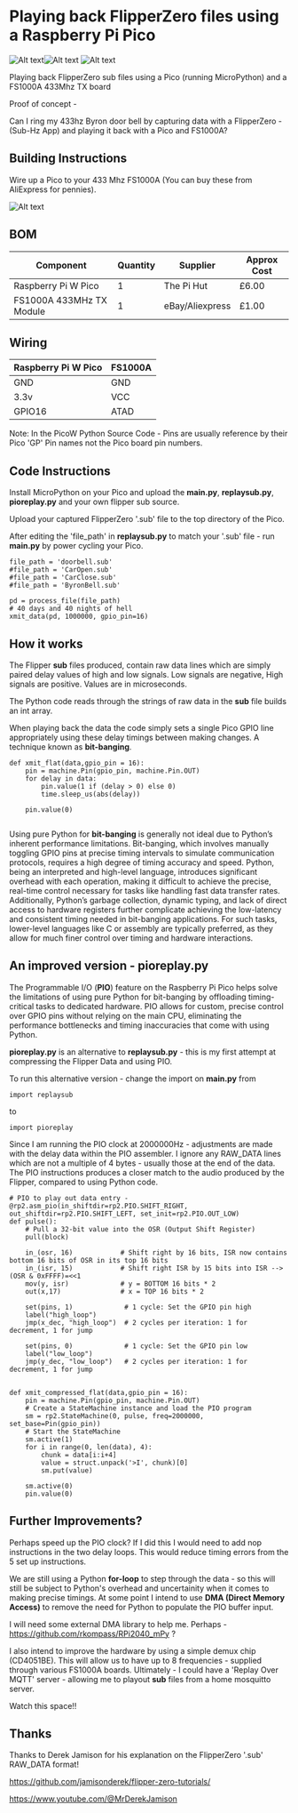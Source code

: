# Playing back FlipperZero files using a Raspberry Pi Pico

![Alt text](flipperzero.png?raw=true "FlipperZero")![Alt text](pico.jpg?raw=true "Pico") ![Alt text](fs1000a.png?raw=true "FS1000A")


Playing back FlipperZero sub files using a Pico (running MicroPython) and a FS1000A 433Mhz TX board





Proof of concept - 

Can I ring my 433hz Byron door bell by capturing data with a FlipperZero - (Sub-Hz App) and playing it back with a Pico and FS1000A?


## Building Instructions

Wire up a Pico to your 433 Mhz FS1000A (You can buy these from AliExpress for pennies).

![Alt text](fritz.jpg?raw=true "Fritzing")


## BOM

Component|Quantity|Supplier|Approx Cost
---------|--------|--------|-----------
Raspberry Pi W Pico|1|The Pi Hut|£6.00
FS1000A 433MHz TX Module|1|eBay/Aliexpress|£1.00

## Wiring

Raspberry Pi W Pico|FS1000A
---------|--------
GND|GND
3.3v|VCC
GPIO16|ATAD




Note: In the PicoW Python Source Code - Pins are usually reference by their Pico 'GP' Pin names not the Pico board pin numbers.


## Code Instructions


Install MicroPython on your Pico and upload the **main.py**, **replaysub.py**, **pioreplay.py** and your own flipper sub source.

Upload your captured FlipperZero '.sub' file to the top directory of the Pico.

After editing the 'file_path' in **replaysub.py** to match your '.sub' file - run **main.py** by power cycling your Pico.
```
file_path = 'doorbell.sub'
#file_path = 'CarOpen.sub'
#file_path = 'CarClose.sub'
#file_path = 'ByronBell.sub'

pd = process_file(file_path)
# 40 days and 40 nights of hell
xmit_data(pd, 1000000, gpio_pin=16)

```
## How it works

The Flipper **sub** files produced, contain raw data lines which are simply paired delay values of high and low signals.
Low signals are negative, High signals are positive. Values are in microseconds. 

The Python code reads through the strings of raw data in the **sub** file builds an int array.

When playing back the data the code simply sets a single Pico GPIO line appropriately using these delay timings between making changes.
A technique known as **bit-banging**.

```
def xmit_flat(data,gpio_pin = 16):
    pin = machine.Pin(gpio_pin, machine.Pin.OUT)
    for delay in data:
        pin.value(1 if (delay > 0) else 0)
        time.sleep_us(abs(delay))

    pin.value(0)
    
```


Using pure Python for **bit-banging** is generally not ideal due to Python’s inherent performance limitations. Bit-banging, which involves manually toggling GPIO pins at precise timing intervals to simulate communication protocols, requires a high degree of timing accuracy and speed. Python, being an interpreted and high-level language, introduces significant overhead with each operation, making it difficult to achieve the precise, real-time control necessary for tasks like handling fast data transfer rates. Additionally, Python’s garbage collection, dynamic typing, and lack of direct access to hardware registers further complicate achieving the low-latency and consistent timing needed in bit-banging applications. For such tasks, lower-level languages like C or assembly are typically preferred, as they allow for much finer control over timing and hardware interactions.




## An improved version - pioreplay.py

The Programmable I/O (**PIO**) feature on the Raspberry Pi Pico helps solve the limitations of using pure Python for bit-banging by offloading timing-critical tasks to dedicated hardware. PIO allows for custom, precise control over GPIO pins without relying on the main CPU, eliminating the performance bottlenecks and timing inaccuracies that come with using Python.

**pioreplay.py** is an alternative to **replaysub.py** - this is my first attempt at compressing the Flipper Data and using PIO.

To run this alternative version - change the import on **main.py** from

```
import replaysub
```
to
```
import pioreplay
```

Since I am running the PIO clock at 2000000Hz - adjustments are made with the delay data within the PIO assembler.
I ignore any RAW_DATA lines which are not a multiple of 4 bytes - usually those at the end of the data.
The PIO instructions produces a closer match to the audio produced by the Flipper, compared to using Python code.


```
# PIO to play out data entry - 
@rp2.asm_pio(in_shiftdir=rp2.PIO.SHIFT_RIGHT, out_shiftdir=rp2.PIO.SHIFT_LEFT, set_init=rp2.PIO.OUT_LOW)
def pulse():
    # Pull a 32-bit value into the OSR (Output Shift Register)
    pull(block)

    in_(osr, 16)            # Shift right by 16 bits, ISR now contains bottom 16 bits of OSR in its top 16 bits
    in_(isr, 15)            # Shift right ISR by 15 bits into ISR --> (OSR & 0xFFFF)=<<1
    mov(y, isr)             # y = BOTTOM 16 bits * 2
    out(x,17)               # x = TOP 16 bits * 2

    set(pins, 1)             # 1 cycle: Set the GPIO pin high
    label("high_loop")
    jmp(x_dec, "high_loop")  # 2 cycles per iteration: 1 for decrement, 1 for jump

    set(pins, 0)             # 1 cycle: Set the GPIO pin low
    label("low_loop")
    jmp(y_dec, "low_loop")   # 2 cycles per iteration: 1 for decrement, 1 for jump

```
```

def xmit_compressed_flat(data,gpio_pin = 16):
    pin = machine.Pin(gpio_pin, machine.Pin.OUT)
    # Create a StateMachine instance and load the PIO program
    sm = rp2.StateMachine(0, pulse, freq=2000000, set_base=Pin(gpio_pin))
    # Start the StateMachine
    sm.active(1)
    for i in range(0, len(data), 4):
        chunk = data[i:i+4]
        value = struct.unpack('>I', chunk)[0]
        sm.put(value)
        
    sm.active(0)
    pin.value(0)
```
    


## Further Improvements?

Perhaps speed up the PIO clock?  If I did this I would need to add nop instructions in the two delay loops. This would reduce timing errors from the 5 set up instructions.

We are still using a Python **for-loop** to step through the data - so this will still be subject to Python's overhead and uncertainity when it comes to making precise timings.
At some point I intend to use **DMA (Direct Memory Access)** to remove the need for Python to populate the PIO buffer input.

I will need some external DMA library to help me. Perhaps - https://github.com/rkompass/RPi2040_mPy  ?

I also intend to improve the hardware by using a simple demux chip (CD4051BE). This will allow us to have up to 8 frequencies - supplied through various FS1000A boards. 
Ultimately - I could have a 'Replay Over MQTT' server - allowing me to playout **sub** files from a home mosquitto server.

Watch this space!!


## Thanks

Thanks to Derek Jamison for his explanation on the FlipperZero '.sub' RAW_DATA format!

https://github.com/jamisonderek/flipper-zero-tutorials/

https://www.youtube.com/@MrDerekJamison








